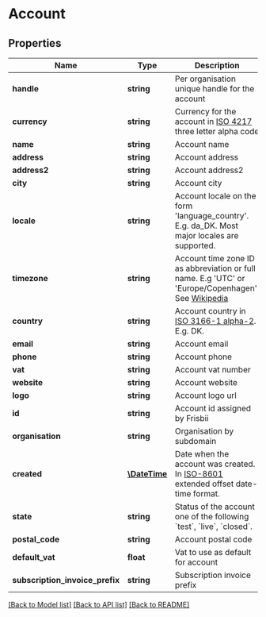 # Account

## Properties
Name | Type | Description | Notes
------------ | ------------- | ------------- | -------------
**handle** | **string** | Per organisation unique handle for the account | 
**currency** | **string** | Currency for the account in [ISO 4217](https://en.wikipedia.org/wiki/ISO_4217) three letter alpha code | 
**name** | **string** | Account name | 
**address** | **string** | Account address | [optional] 
**address2** | **string** | Account address2 | [optional] 
**city** | **string** | Account city | [optional] 
**locale** | **string** | Account locale on the form &#x27;language_country&#x27;. E.g. da_DK. Most major locales are supported. | 
**timezone** | **string** | Account time zone ID as abbreviation or full name. E.g &#x27;UTC&#x27; or &#x27;Europe/Copenhagen&#x27;. See [Wikipedia](http://en.wikipedia.org/wiki/List_of_tz_database_time_zones) | 
**country** | **string** | Account country in [ISO 3166-1 alpha-2](http://en.wikipedia.org/wiki/ISO_3166-1_alpha-2). E.g. DK. | 
**email** | **string** | Account email | [optional] 
**phone** | **string** | Account phone | [optional] 
**vat** | **string** | Account vat number | [optional] 
**website** | **string** | Account website | [optional] 
**logo** | **string** | Account logo url | [optional] 
**id** | **string** | Account id assigned by Frisbii | 
**organisation** | **string** | Organisation by subdomain | 
**created** | [**\DateTime**](\DateTime.md) | Date when the account was created. In [ISO-8601](http://en.wikipedia.org/wiki/ISO_8601) extended offset date-time format. | 
**state** | **string** | Status of the account one of the following &#x60;test&#x60;, &#x60;live&#x60;, &#x60;closed&#x60;. | 
**postal_code** | **string** | Account postal code | [optional] 
**default_vat** | **float** | Vat to use as default for account | 
**subscription_invoice_prefix** | **string** | Subscription invoice prefix | [optional] 

[[Back to Model list]](../../README.md#documentation-for-models) [[Back to API list]](../../README.md#documentation-for-api-endpoints) [[Back to README]](../../README.md)

